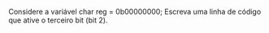 Considere a variável char reg = 0b00000000; 
Escreva uma linha de código que ative o terceiro bit (bit 2).